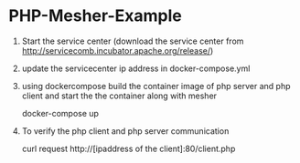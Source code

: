 # PHP-Mesher-Example
   

 1) Start the service center (download the service center from http://servicecomb.incubator.apache.org/release/)
 
     
     
 2) update the servicecenter ip address in docker-compose.yml
 3) using dockercompose build the container image of php server and php client and start the the container along with mesher
  
     docker-compose up
 4) To verify the php client and php server communication
 
       curl request http://[ipaddress of the client]:80/client.php
      
